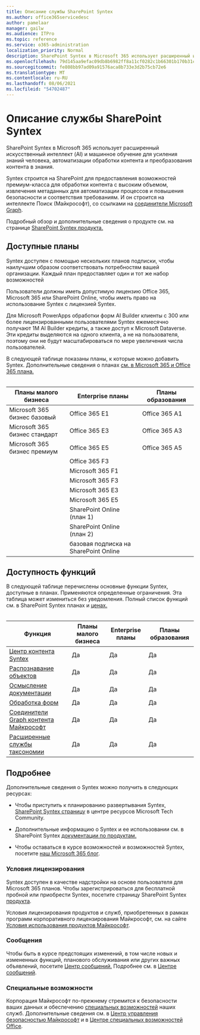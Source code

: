 ```yaml
---
title: Описание службы SharePoint Syntex
ms.author: office365servicedesc
author: pamelaar
manager: gailw
ms.audience: ITPro
ms.topic: reference
ms.service: o365-administration
localization_priority: Normal
description: SharePoint Syntex в Microsoft 365 использует расширенный искусственный интеллект (AI) и машинное обучение для усиления знаний человека, автоматизации обработки контента и преобразования контента в знания.
ms.openlocfilehash: 79d145aa9efac09db8b6982ff8a11cf0282c1b66301b170b31cd3680c431af3b
ms.sourcegitcommit: fe808bb97ad09a91576aca8b733e3d2b75cb72e6
ms.translationtype: MT
ms.contentlocale: ru-RU
ms.lasthandoff: 08/06/2021
ms.locfileid: "54702487"
---
```

# <a name="sharepoint-syntex-service-description"></a>Описание службы SharePoint Syntex 

SharePoint Syntex в Microsoft 365 использует расширенный искусственный интеллект (AI) и машинное обучение для усиления знаний человека, автоматизации обработки контента и преобразования контента в знания.

Syntex строится на SharePoint для предоставления возможностей премиум-класса для обработки контента с высоким объемом, извлечения метаданных для автоматизации процессов и повышения безопасности и соответствия требованиям. И он строится на интеллекте Поиск (Майкрософт), со ссылками на [соединители Microsoft Graph](/microsoftsearch/connectors-overview).

Подробный обзор и дополнительные сведения о продукте см. на странице [SharePoint Syntex продукта.](https://aka.ms/sharepointsyntex)

## <a name="available-plans"></a>Доступные планы

Syntex доступен с помощью нескольких планов подписки, чтобы наилучшим образом соответствовать потребностям вашей организации. Каждый план предоставляет один и тот же набор возможностей

Пользователи должны иметь допустимую лицензию Office 365, Microsoft 365 или SharePoint Online, чтобы иметь право на использование Syntex с лицензией Syntex.

Для Microsoft PowerApps обработки форм AI Builder клиенты с 300 или более лицензированными пользователями Syntex ежемесячно получают 1M AI Builder кредиты, а также доступ к Microsoft Dataverse. Эти кредиты выделяются на одного клиента, а не на пользователя, поэтому они не будут масштабироваться по мере увеличения числа пользователей.

В следующей таблице показаны планы, к которые можно добавить Syntex. Дополнительные сведения о планах [см. в Microsoft 365 и Office 365 плана.](../office-365-platform-service-description/office-365-plan-options.md)<br><br>


| Планы малого бизнеса            | Enterprise планы         | Планы образования     |
| ------------------------------- | ------------------------ | ------------------- |
| Microsoft 365 бизнес базовый    | Office 365 E1            | Office 365 A1       |
| Microsoft 365 бизнес стандарт | Office 365 E3            | Office 365 A3       |
| Microsoft 365 бизнес премиум  | Office 365 E5            | Office 365 A5       |
|                                 | Office 365 F3            |                     |
|                                 | Microsoft 365 F1         |                     |
|                                 | Microsoft 365 F3         |                     |
|                                 | Microsoft 365 E3         |                     |
|                                 | Microsoft 365 E5         |                     |
|                                 | SharePoint Online (план 1) |                     |
|                                 | SharePoint Online (план 2) |                     |
|                                 | базовая подписка на SharePoint Online  |                     |

## <a name="feature-availability"></a>Доступность функций

В следующей таблице перечислены основные функции Syntex, доступные в планах. Применяются определенные ограничения. Эта таблица может измениться без уведомления. Полный список функций см. в SharePoint Syntex планах и [ценах.](https://www.microsoft.com/microsoft-365/enterprise/sharepoint-syntex)<br><br>

| Функция | Планы малого бизнеса | Enterprise планы | Планы образования |
|--|--|--|--|
| [Центр контента Syntex](sharepoint-syntex-features.md#syntex-content-center) | Да | Да | Да |
| [Распознавание объектов](sharepoint-syntex-features.md#object-recognition) | Да | Да | Да |
| [Осмысление документации](sharepoint-syntex-features.md#document-understanding) | Да | Да | Да |
| [Обработка форм](sharepoint-syntex-features.md#form-processing) | Да | Да | Да |
| [Соединители Graph контента Майкрософт](sharepoint-syntex-features.md#microsoft-graph-content-connectors) | Да | Да | Да |
| [Расширенные службы таксономии](sharepoint-syntex-features.md#advanced-taxonomy-services) | Да | Да | Да |

## <a name="learn-more"></a>Подробнее

Дополнительные сведения о Syntex можно получить в следующих ресурсах:

  - Чтобы приступить к планированию развертывания Syntex, [SharePoint Syntex страницу](https://resources.techcommunity.microsoft.com/sharepoint-syntex/) в центре ресурсов Microsoft Tech Community.

  - Дополнительные информацию о Syntex и ее использовании см. в SharePoint Syntex [документации по продуктам.](/microsoft-365/contentunderstanding/)

  - Чтобы оставаться в курсе возможностей и возможностей Syntex, посетите [наш Microsoft 365 блог](https://go.microsoft.com/fwlink/?linkid=2084915).

### <a name="licensing-terms"></a>Условия лицензирования

Syntex доступен в качестве надстройки на основе пользователя для Microsoft 365 планов. Чтобы зарегистрироваться для бесплатной пробной или приобрести Syntex, посетите страницу SharePoint Syntex [продукта](https://aka.ms/sharepointsyntex).

Условия лицензирования продуктов и служб, приобретенных в рамках программ корпоративного лицензирования Майкрософт, см. на сайте [Условия использования продуктов Майкрософт](https://www.microsoft.com/licensing/terms/).

### <a name="messaging"></a>Сообщения

Чтобы быть в курсе предстоящих изменений, в том числе новых и измененных функций, планового обслуживания или других важных объявлений, посетите [Центр сообщений.](https://go.microsoft.com/fwlink/p/?linkid=2070717) Подробнее см. в [Центре сообщений](/microsoft-365/admin/manage/message-center).

### <a name="accessibility"></a>Специальные возможности

Корпорация Майкрософт по-прежнему стремится к безопасности ваших данных и обеспечению [специальных возможностей](https://www.microsoft.com/trust-center/compliance/accessibility) наших служб. Дополнительные сведения см. в [Центр управления безопасностью Майкрософт](https://www.microsoft.com/trust-center) и в [Центре специальных возможностей Office](https://support.office.com/article/ecab0fcf-d143-4fe8-a2ff-6cd596bddc6d).